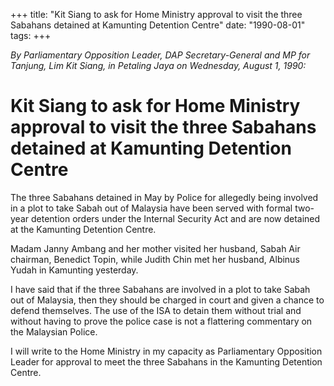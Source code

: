 +++ 
title: "Kit Siang to ask for Home Ministry approval to visit the three Sabahans detained at Kamunting Detention Centre"
date: "1990-08-01"
tags:
+++

_By Parliamentary Opposition Leader, DAP Secretary-General and MP for Tanjung, Lim Kit Siang, in Petaling Jaya on Wednesday, August 1, 1990:_

# Kit Siang to ask for Home Ministry approval to visit the three Sabahans detained at Kamunting Detention Centre

The three Sabahans detained in May by Police for allegedly being involved in a plot to take Sabah out of Malaysia have been served with formal two-year detention orders under the Internal Security Act and are now detained at the Kamunting Detention Centre.

Madam Janny Ambang and her mother visited her husband, Sabah Air chairman, Benedict Topin, while Judith Chin met her husband, Albinus Yudah in Kamunting yesterday.</u>

I have said that if the three Sabahans are involved in a plot to take Sabah out of Malaysia, then they should be charged in court and given a chance to defend themselves. The use of the ISA to detain them without trial and without having to prove the police case is not a flattering commentary on the Malaysian Police.

I will write to the Home Ministry in my capacity as Parliamentary Opposition Leader for approval to meet the three Sabahans in the Kamunting Detention Centre.
 
